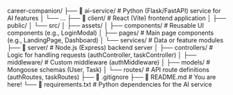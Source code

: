 career-companion/
├── 📂 ai-service/           # Python (Flask/FastAPI) service for AI features
│   └── ...
├── 📂 client/                # React (Vite) frontend application
│   ├── public/
│   └── src/
│       ├── assets/
│       ├── components/     # Reusable UI components (e.g., LoginModal)
│       ├── pages/          # Main page components (e.g., LandingPage, Dashboard)
│       └── services/       # Data or feature modules
├── 📂 server/                # Node.js (Express) backend server
│   ├── controllers/      # Logic for handling requests (authController, taskController)
│   ├── middleware/       # Custom middleware (authMiddleware)
│   ├── models/           # Mongoose schemas (User, Task)
│   └── routes/           # API route definitions (authRoutes, taskRoutes)
├── 📝 .gitignore
├── 📝 README.md             # You are here!
└── 📝 requirements.txt      # Python dependencies for the AI service
